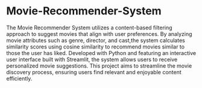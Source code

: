 # Movie-Recommender-System

The Movie Recommender System utilizes a content-based filtering approach to suggest movies that align with user preferences. By analyzing movie attributes such as genre, director, and cast,the system calculates similarity scores using cosine similarity to recommend movies similar to those the user has liked. 
Developed with Python and featuring an interactive user interface built with Streamlit, the system allows users to receive personalized movie suggestions. This project aims to streamline the movie discovery process, ensuring users find relevant and enjoyable content efficiently.
